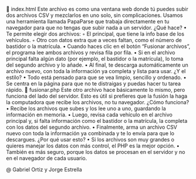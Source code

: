 
🌟 index.html
Este archivo es como una ventana web donde tú puedes subir dos archivos CSV y mezclarlos en uno solo, sin complicaciones. Usamos una herramienta llamada PapaParse que trabaja directamente en tu navegador para que no tengas que subir nada a un servidor.
¿Qué hace?
    • Te permite elegir dos archivos:
        ◦ El principal, que tiene la info base de los vehículos.
        ◦ Otro con datos extra que a veces faltan, como el número de bastidor o la matrícula.
    • Cuando haces clic en el botón “Fusionar archivos”, el programa lee ambos archivos y revisa fila por fila.
    • Si en el archivo principal falta algún dato (por ejemplo, el bastidor o la matrícula), lo toma del segundo archivo y lo añade.
    • Al final, te descarga automáticamente un archivo nuevo, con toda la información ya completa y lista para usar.
¿Y el estilo?
    • Todo está pensado para que se vea limpio, sencillo y ordenado.
    • Se centra en la página para que no te distraigas y puedas hacer tu tarea rápido.
🌟 fusionar.php
Este otro archivo hace básicamente lo mismo, pero funciona del lado del servidor. Esto es útil si prefieres que la fusión la haga la computadora que recibe los archivos, no tu navegador.
¿Cómo funciona?
    • Recibe los archivos que subes y los lee uno a uno, guardando la información en memoria.
    • Luego, revisa cada vehículo en el archivo principal y, si falta información como el bastidor o la matrícula, la completa con los datos del segundo archivo.
    • Finalmente, arma un archivo CSV nuevo con toda la información ya combinada y te lo envía para que lo descargues.
¿Por qué usar esto?
    • Si los archivos son muy grandes o quieres manejar los datos con más control, el PHP es la mejor opción.
    • También es más seguro, porque los datos se procesan en el servidor y no en el navegador de cada usuario.



@ Gabriel Ortiz y Jorge Estrella
